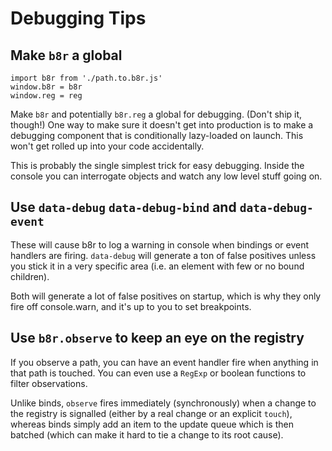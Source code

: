 # Debugging Tips

## Make `b8r` a global

    import b8r from './path.to.b8r.js'
    window.b8r = b8r
    window.reg = reg

Make `b8r` and potentially `b8r.reg` a global for debugging. (Don't ship it, though!)
One way to make sure it doesn't get into production is to make a debugging component
that is conditionally lazy-loaded on launch. This won't get rolled up into your
code accidentally.

This is probably the single simplest trick for easy debugging. Inside the console
you can interrogate objects and watch any low level stuff going on.

## Use `data-debug` `data-debug-bind` and `data-debug-event`

These will cause b8r to log a warning in console when bindings or event handlers
are firing. `data-debug` will generate a ton of false positives unless you stick
it in a very specific area (i.e. an element with few or no bound children).

Both will generate a lot of false positives on startup, which is why they
only fire off console.warn, and it's up to you to set breakpoints.

## Use `b8r.observe` to keep an eye on the registry

If you observe a path, you can have an event handler fire when anything
in that path is touched. You can even use a `RegExp` or boolean functions to filter
observations.

Unlike binds, `observe` fires immediately (synchronously) when a change to the
registry is signalled (either by a real change or an explicit `touch`), whereas
binds simply add an item to the update queue which is then batched (which can
make it hard to tie a change to its root cause).
